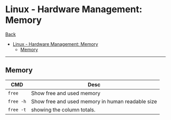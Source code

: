 # Linux - Hardware Management: Memory

[Back](../../index.md)

- [Linux - Hardware Management: Memory](#linux---hardware-management-memory)
  - [Memory](#memory)

---

## Memory

| CMD       | Desc                                             |
| --------- | ------------------------------------------------ |
| `free`    | Show free and used memory                        |
| `free -h` | Show free and used memory in human readable size |
| `free -t` | showing the column totals.                       |
